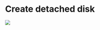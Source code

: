 # Create detached disk

![](https://docs.google.com/drawings/d/e/2PACX-1vQwfApZqr9FESI5iE0cR_zInGSs9kDjqWX_iKiAqdI_0SwflXaAsJhvA81bt4vAKOJWwnnN23Mf72ia/pub?w=459&h=472)

